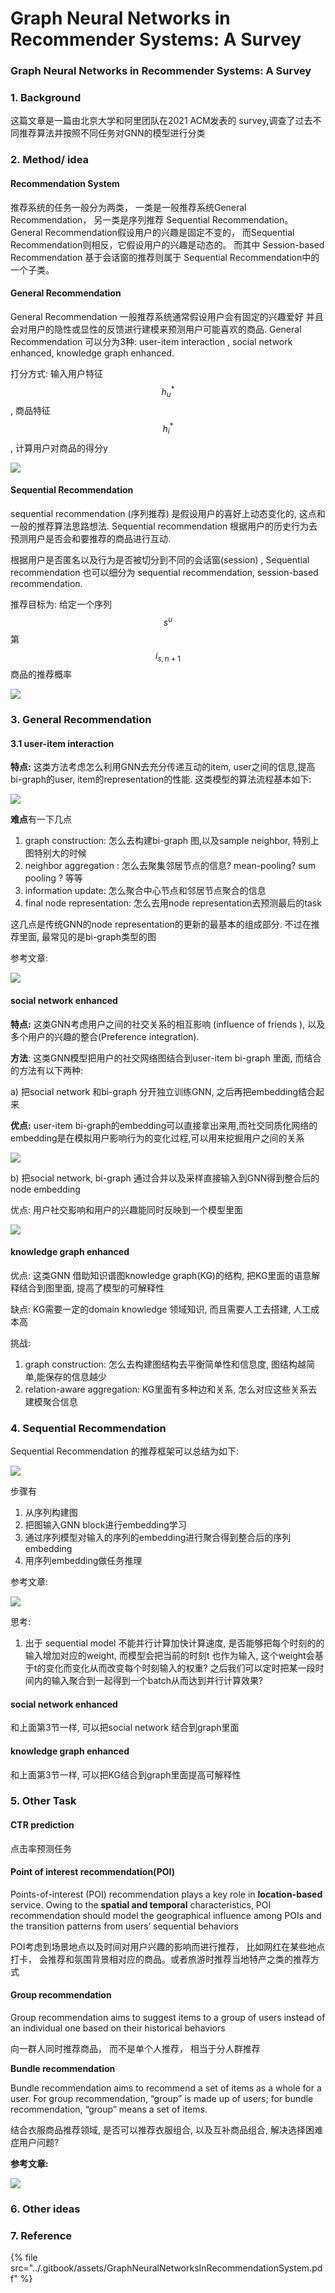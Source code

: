 # Graph Neural Networks in Recommender Systems: A Survey

### Graph Neural Networks in Recommender Systems: A Survey

### 1. Background

这篇文章是一篇由北京大学和阿里团队在2021 ACM发表的 survey,调查了过去不同推荐算法并按照不同任务对GNN的模型进行分类

### 2. Method/ idea

#### Recommendation System

推荐系统的任务一般分为两类， 一类是一般推荐系统General Recommendation， 另一类是序列推荐 Sequential Recommendation。 General Recommendation假设用户的兴趣是固定不变的， 而Sequential Recommendation则相反，它假设用户的兴趣是动态的。 而其中 Session-based Recommendation 基于会话窗的推荐则属于 Sequential Recommendation中的一个子类。

#### General Recommendation

General Recommendation 一般推荐系统通常假设用户会有固定的兴趣爱好 并且会对用户的隐性或显性的反馈进行建模来预测用户可能喜欢的商品.  General Recommendation 可以分为3种: user-item interaction , social network enhanced, knowledge graph enhanced.&#x20;

打分方式:  输入用户特征 $$h_{u}^*$$, 商品特征$$h_{i}^*$$ , 计算用户对商品的得分y

![](<../.gitbook/assets/image (2).png>)

#### Sequential Recommendation

sequential recommendation (序列推荐) 是假设用户的喜好上动态变化的, 这点和一般的推荐算法思路想法. Sequential recommendation 根据用户的历史行为去预测用户是否会和要推荐的商品进行互动.&#x20;

根据用户是否匿名以及行为是否被切分到不同的会话窗(session) , Sequential recommendation 也可以细分为 sequential recommendation, session-based recommendation.

推荐目标为:  给定一个序列$$s^u$$ 第$$i_{s,n+1}$$ 商品的推荐概率

![](<../.gitbook/assets/image (3).png>)

####

### 3.  General Recommendation

#### 3.1 user-item interaction

**特点:** 这类方法考虑怎么利用GNN去充分传递互动的item, user之间的信息,提高bi-graph的user, item的representation的性能. 这类模型的算法流程基本如下:

![](<../.gitbook/assets/image (6).png>)



**难点**有一下几点

1. graph construction: 怎么去构建bi-graph 图,以及sample neighbor, 特别上图特别大的时候
2. neighbor aggregation : 怎么去聚集邻居节点的信息? mean-pooling? sum pooling ? 等等
3. information update: 怎么聚合中心节点和邻居节点聚合的信息
4. final node representation: 怎么去用node  representation去预测最后的task

这几点是传统GNN的node  representation的更新的最基本的组成部分. 不过在推荐里面, 最常见的是bi-graph类型的图

参考文章:

![](<../.gitbook/assets/image (8) (1).png>)



#### social network enhanced

**特点:** 这类GNN考虑用户之间的社交关系的相互影响 (influence of friends ), 以及 多个用户的兴趣的整合(Preference integration).

**方法**: 这类GNN模型把用户的社交网络图结合到user-item bi-graph 里面, 而结合的方法有以下两种:

a) 把social network 和bi-graph 分开独立训练GNN, 之后再把embedding结合起来

**优点:**  user-item bi-graph的embedding可以直接拿出来用,而社交同质化网络的embedding是在模拟用户影响行为的变化过程,可以用来挖掘用户之间的关系

![](<../.gitbook/assets/image (7).png>)



b) 把social network, bi-graph 通过合并以及采样直接输入到GNN得到整合后的node embedding

优点: 用户社交影响和用户的兴趣能同时反映到一个模型里面

![](<../.gitbook/assets/image (5).png>)

#### knowledge graph  enhanced

优点: 这类GNN 借助知识谱图knowledge graph(KG)的结构, 把KG里面的语意解释结合到图里面, 提高了模型的可解释性

缺点: KG需要一定的domain knowledge 领域知识, 而且需要人工去搭建, 人工成本高

挑战:&#x20;

1. graph construction: 怎么去构建图结构去平衡简单性和信息度, 图结构越简单,能保存的信息越少
2. relation-aware aggregation: KG里面有多种边和关系, 怎么对应这些关系去建模聚合信息

### 4.  Sequential Recommendation

Sequential Recommendation 的推荐框架可以总结为如下:

![](<../.gitbook/assets/image (9).png>)

步骤有

1. 从序列构建图
2. 把图输入GNN block进行embedding学习
3. 通过序列模型对输入的序列的embedding进行聚合得到整合后的序列embedding
4. 用序列embedding做任务推理

参考文章:&#x20;

![](<../.gitbook/assets/image (8).png>)



思考:

1. 出于 sequential model 不能并行计算加快计算速度, 是否能够把每个时刻的的输入增加对应的weight, 而模型会把当前的时刻t 也作为输入, 这个weight会基于t的变化而变化从而改变每个时刻输入的权重? 之后我们可以定时把某一段时间内的输入聚合到一起得到一个batch从而达到并行计算效果?

#### social network enhanced

和上面第3节一样, 可以把social network 结合到graph里面

#### knowledge graph  enhanced

和上面第3节一样, 可以把KG结合到graph里面提高可解释性

### 5. Other Task

#### CTR prediction

点击率预测任务

#### Point of interest recommendation(POI)

Points-of-interest (POI) recommendation plays a key role in **location-based** service. Owing to the **spatial and temporal** characteristics, POI recommendation should model the geographical influence among POIs and the transition patterns from users’ sequential behaviors

POI考虑到场景地点以及时间对用户兴趣的影响而进行推荐， 比如网红在某些地点打卡， 会推荐和氛围背景相对应的商品。或者旅游时推荐当地特产之类的推荐方式

#### **Group recommendation**

Group recommendation aims to suggest items to a group of users instead of an individual one based on their historical behaviors

向一群人同时推荐商品， 而不是单个人推荐， 相当于分人群推荐



**Bundle recommendation**&#x20;

Bundle recommendation aims to recommend a set of items as a whole for a user. For group recommendation, “group” is made up of users; for bundle recommendation, “group” means a set of items.

结合衣服商品推荐领域, 是否可以推荐衣服组合, 以及互补商品组合, 解决选择困难症用户问题?



**参考文章:**

![](<../.gitbook/assets/image (10).png>)

### 6. Other ideas

### 7. Reference

{% file src="../.gitbook/assets/GraphNeuralNetworksInRecommendationSystem.pdf" %}

